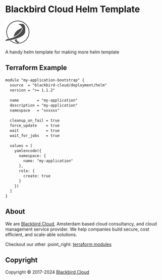 # Blackbird Cloud Helm Template

[![blackbird-logo](https://raw.githubusercontent.com/blackbird-cloud/terraform-module-template/main/.config/logo_simple.png)](https://www.blackbird.cloud)

A handy helm template for making more helm template

## Terraform Example
```hcl
module "my-application-bootstrap" {
  source  = "blackbird-cloud/deployment/helm"
  version = ">= 1.1.2"

  name        = "my-application"
  description = "my-application"
  namespace   = "xxxxxx"

  cleanup_on_fail = true
  force_update    = true
  wait            = true
  wait_for_jobs   = true

  values = [
    yamlencode({
      namespace: {
        name: "my-application"
      },
      role: {
        create: true
      }
    })
  ]
}
```


## About

We are [Blackbird Cloud](https://blackbird.cloud), Amsterdam based cloud consultancy, and cloud management service provider. We help companies build secure, cost efficient, and scale-able solutions.

Checkout our other :point\_right: [terraform modules](https://registry.terraform.io/namespaces/blackbird-cloud)

## Copyright

Copyright © 2017-2024 [Blackbird Cloud](https://www.blackbird.cloud)
